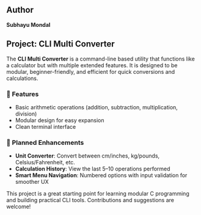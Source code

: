 ## Author
**Subhayu Mondal**

## Project: CLI Multi Converter

The **CLI Multi Converter** is a command-line based utility that functions like a calculator but with multiple extended features. It is designed to be modular, beginner-friendly, and efficient for quick conversions and calculations.

### 🔧 Features
- Basic arithmetic operations (addition, subtraction, multiplication, division)
- Modular design for easy expansion
- Clean terminal interface

### 🚀 Planned Enhancements
- **Unit Converter**: Convert between cm/inches, kg/pounds, Celsius/Fahrenheit, etc.
- **Calculation History**: View the last 5–10 operations performed
- **Smart Menu Navigation**: Numbered options with input validation for smoother UX

This project is a great starting point for learning modular C programming and building practical CLI tools. Contributions and suggestions are welcome!
